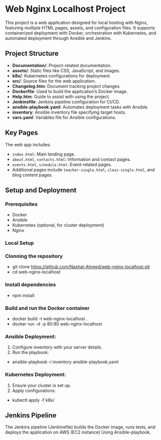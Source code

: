 # Web Nginx Localhost Project

This project is a web application designed for local hosting with Nginx, featuring multiple HTML pages, assets, and configuration files. It supports containerized deployment with Docker, orchestration with Kubernetes, and automated deployment through Ansible and Jenkins.

## Project Structure

- **Documentation/**: Project-related documentation.
- **assets/**: Static files like CSS, JavaScript, and images.
- **k8s/**: Kubernetes configurations for deployment.
- **src/**: Source files for the web application.
- **Changelog.htm**: Document tracking project changes.
- **Dockerfile**: Used to build the application’s Docker image.
- **Help.htm**: Guide to assist with using the project.
- **Jenkinsfile**: Jenkins pipeline configuration for CI/CD.
- **ansible-playbook.yaml**: Automates deployment tasks with Ansible.
- **inventory**: Ansible inventory file specifying target hosts.
- **vars.yaml**: Variables file for Ansible configurations.

## Key Pages

The web app includes:
- `index.html`: Main landing page.
- `about.html`, `contacts.html`: Information and contact pages.
- `events.html`, `schedule.html`: Event-related pages.
- Additional pages include `teacher-single.html`, `class-single.html`, and blog content pages.

## Setup and Deployment

### Prerequisites
- Docker
- Ansible
- Kubernetes (optional, for cluster deployment)
- Nginx

### Local Setup

### Clonning the repository
 - git clone https://github.com/Nashat-Ahmed/web-nginx-localhost.git
 - cd web-nginx-localhost
   
### Install dependencies
- npm install

### Build and run the Docker container
- docker build -t web-nginx-localhost .
- docker run -d -p 80:80 web-nginx-localhost

### Ansible Deployment:
1. Configure inventory with your server details.
2. Run the playbook:
 - ansible-playbook -i inventory ansible-playbook.yaml

### Kubernetes Deployment:
1. Ensure your cluster is set up.  
2. Apply configurations:
 - kubectl apply -f k8s/

## Jenkins Pipeline
The Jenkins pipeline (Jenkinsfile) builds the Docker image, runs tests, and deploys the application on AWS (EC2 instance) Using Ansible-playbook. 

